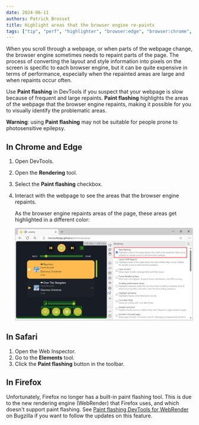 ```yaml
---
date: 2024-06-11
authors: Patrick Brosset
title: Highlight areas that the browser engine re-paints
tags: ["tip", "perf", "highlighter", "browser:edge", "browser:chrome", "browser:safari"]
---
```


When you scroll through a webpage, or when parts of the webpage change, the browser engine sometimes needs to repaint parts of the page. The process of converting the layout and style information into pixels on the screen is specific to each browser engine, but it can be quite expensive in terms of performance, especially when the repainted areas are large and when repaints occur often.

Use **Paint flashing** in DevTools if you suspect that your webpage is slow because of frequent and large repaints. **Paint flashing** highlights the areas of the webpage that the browser engine repaints, making it possible for you to visually identify the problematic areas.

**Warning**: using **Paint flashing** may not be suitable for people prone to photosensitive epilepsy.

## In Chrome and Edge

1. Open DevTools.
1. Open the **Rendering** tool.
1. Select the **Paint flashing** checkbox.
1. Interact with the webpage to see the areas that the browser engine repaints.

   As the browser engine repaints areas of the page, these areas get highlighted in a different color:

   ![Paint flashing in Edge](../../assets/img/highlighted-repainted-areas.png)

## In Safari

1. Open the Web Inspector.
1. Go to the **Elements** tool.
1. Click the **Paint flashing** button in the toolbar.

## In Firefox

Unfortunately, Firefox no longer has a built-in paint flashing tool. This is due to the new rendering engine (WebRender) that Firefox uses, and which doesn't support paint flashing. See [Paint flashing DevTools for WebRender](https://bugzilla.mozilla.org/show_bug.cgi?id=1612922) on Bugzilla if you want to follow the updates on this feature.
